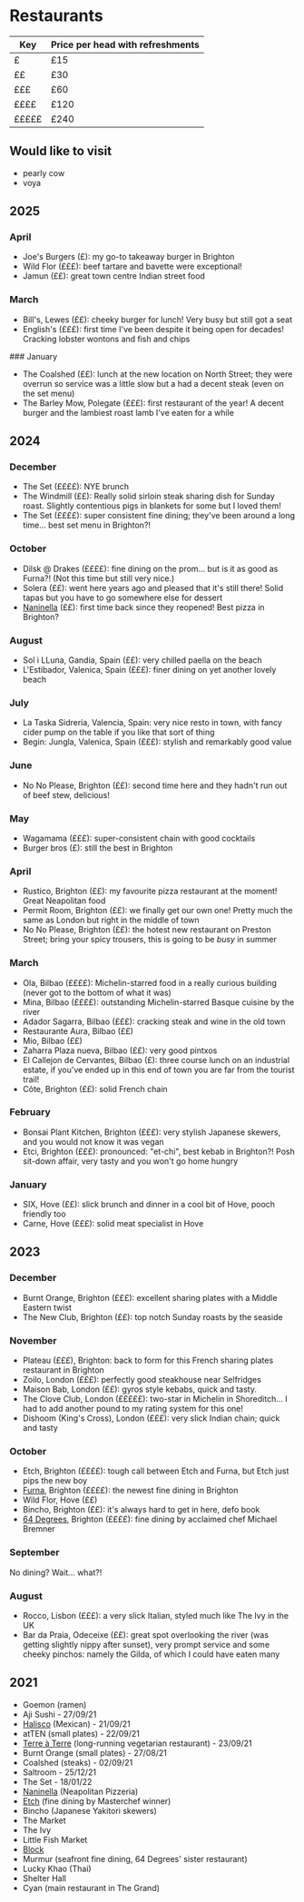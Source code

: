 # Restaurants

| Key | Price per head with refreshments |
| --- | --- |
| £ | £15 |
| ££ | £30 |
| £££ | £60 |
| ££££ | £120 |
| £££££ | £240 |

## Would like to visit

- pearly cow
- voya

## 2025

### April

- Joe's Burgers (£): my go-to takeaway burger in Brighton
- Wild Flor (£££): beef tartare and bavette were exceptional!
- Jamun (££): great town centre Indian street food

### March

- Bill's, Lewes (££): cheeky burger for lunch! Very busy but still got a seat
- English's (£££): first time I've been despite it being open for decades! Cracking lobster wontons and fish and chips

### January

- The Coalshed (££): lunch at the new location on North Street; they were overrun so service was a little slow but a had a decent steak (even on the set menu)
- The Barley Mow, Polegate (£££): first restaurant of the year! A decent burger and the lambiest roast lamb I've eaten for a while

## 2024

### December

- The Set (££££): NYE brunch
- The Windmill (££): Really solid sirloin steak sharing dish for Sunday roast. Slightly contentious pigs in blankets for some but I loved them!
- The Set (££££): super consistent fine dining; they've been around a long time... best set menu in Brighton?!

### October

- Dilsk @ Drakes (££££): fine dining on the prom... but is it as good as Furna?! (Not this time but still very nice.)
- Solera (££): went here years ago and pleased that it's still there! Solid tapas but you have to go somewhere else for dessert
- [Naninella](https://www.nanninellapizzeria.co.uk/) (££): first time back since they reopened! Best pizza in Brighton?

### August

- Sol i LLuna, Gandia, Spain (££): very chilled paella on the beach
- L'Estibador, Valenica, Spain (£££): finer dining on yet another lovely beach

### July

- La Taska Sidrería, Valencia, Spain: very nice resto in town, with fancy cider pump on the table if you like that sort of thing
- Begin: Jungla, Valenica, Spain (£££): stylish and remarkably good value

### June

- No No Please, Brighton (££): second time here and they hadn't run out of beef stew, delicious!

### May

- Wagamama (£££): super-consistent chain with good cocktails
- Burger bros (£): still the best in Brighton

### April

- Rustico, Brighton (££): my favourite pizza restaurant at the moment! Great Neapolitan food
- Permit Room, Brighton (££): we finally get our own one! Pretty much the same as London but right in the middle of town
- No No Please, Brighton (££): the hotest new restaurant on Preston Street; bring your spicy trousers, this is going to be _busy_ in summer

### March

- Ola, Bilbao (££££): Michelin-starred food in a really curious building (never got to the bottom of what it was)
- Mina, Bilbao (££££): outstanding Michelin-starred Basque cuisine by the river
- Adador Sagarra, Bilbao (£££): cracking steak and wine in the old town
- Restaurante Aura, Bilbao (££)
- Mio, Bilbao (££)
- Zaharra Plaza nueva, Bilbao (££): very good pintxos
- El Callejon de Cervantes, Bilbao (£): three course lunch on an industrial estate, if you've ended up in this end of town you are far from the tourist trail!
- Côte, Brighton (££): solid French chain

### February

- Bonsai Plant Kitchen, Brighton (£££): very stylish Japanese skewers, and you would not know it was vegan
- Etci, Brighton (£££): pronounced: "et-chi", best kebab in Brighton?! Posh sit-down affair, very tasty and you won't go home hungry

### January

- SIX, Hove (££): slick brunch and dinner in a cool bit of Hove, pooch friendly too
- Carne, Hove (£££): solid meat specialist in Hove

## 2023

### December

- Burnt Orange, Brighton (£££): excellent sharing plates with a Middle Eastern twist
- The New Club, Brighton (££): top notch Sunday roasts by the seaside

### November

- Plateau (£££), Brighton: back to form for this French sharing plates restaurant in Brighton
- Zoilo, London (£££): perfectly good steakhouse near Selfridges
- Maison Bab, London (££): gyros style kebabs, quick and tasty.
- The Clove Club, London (£££££): two-star in Michelin in Shoreditch... I had to add another pound to my rating system for this one!
- Dishoom (King's Cross), London (£££): very slick Indian chain; quick and tasty

### October

- Etch, Brighton (££££): tough call between Etch and Furna, but Etch just pips the new boy
- [Furna](https://furnarestaurant.co.uk/), Brighton (££££): the newest fine dining in Brighton
- Wild Flor, Hove (££)
- Bincho, Brighton (££): it's always hard to get in here, defo book
- [64 Degrees](https://64degrees.co.uk/), Brighton (££££): fine dining by acclaimed chef Michael Bremner

### September

No dining? Wait... what?!

### August

- Rocco, Lisbon (£££): a very slick Italian, styled much like The Ivy in the UK
- Bar da Praia, Odeceixe (££): great spot overlooking the river (was getting slightly nippy after sunset), very prompt service and some cheeky pinchos: namely the Gilda, of which I could have eaten many

## 2021

- Goemon (ramen)
- Aji Sushi - 27/09/21
- [Halisco](https://www.facebook.com/HaliscoRestaurant/) (Mexican) - 21/09/21
- atTEN (small plates) - 22/09/21
- [Terre à Terre](https://terreaterre.co.uk/) (long-running vegetarian restaurant) - 23/09/21
- Burnt Orange (small plates) - 27/08/21
- Coalshed (steaks) - 02/09/21
- Saltroom - 25/12/21
- The Set - 18/01/22
- [Naninella](https://www.nanninellapizzeria.co.uk/) (Neapolitan Pizzeria)
- [Etch](https://www.etchfood.co.uk/) (fine dining by Masterchef winner)
- Bincho (Japanese Yakitori skewers)
- The Market
- The Ivy
- Little Fish Market
- [Block](https://blockbar.co.uk)
- Murmur (seafront fine dining, 64 Degrees' sister restaurant)
- Lucky Khao (Thai)
- Shelter Hall
- Cyan (main restaurant in The Grand)
